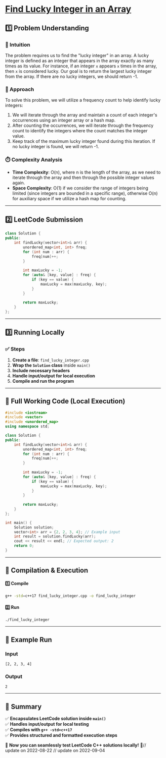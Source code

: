 # **[Find Lucky Integer in an Array](https://leetcode.com/problems/find-lucky-integer-in-an-array/description/)**  

## **1️⃣ Problem Understanding**  
### **📌 Intuition**  
The problem requires us to find the "lucky integer" in an array. A lucky integer is defined as an integer that appears in the array exactly as many times as its value. For instance, if an integer `x` appears `x` times in the array, then `x` is considered lucky. Our goal is to return the largest lucky integer from the array. If there are no lucky integers, we should return -1.

### **🚀 Approach**  
To solve this problem, we will utilize a frequency count to help identify lucky integers:
1. We will iterate through the array and maintain a count of each integer's occurrences using an integer array or a hash map.
2. After counting the occurrences, we will iterate through the frequency count to identify the integers where the count matches the integer value.
3. Keep track of the maximum lucky integer found during this iteration. If no lucky integer is found, we will return -1.

### **⏱️ Complexity Analysis**  
- **Time Complexity**: O(n), where n is the length of the array, as we need to iterate through the array and then through the possible integer values again.
- **Space Complexity**: O(1) if we consider the range of integers being limited (since integers are bounded in a specific range), otherwise O(n) for auxiliary space if we utilize a hash map for counting.

---  

## **2️⃣ LeetCode Submission**  
```cpp
class Solution {
public:
    int findLucky(vector<int>& arr) {
        unordered_map<int, int> freq;
        for (int num : arr) {
            freq[num]++;
        }
        
        int maxLucky = -1;
        for (auto& [key, value] : freq) {
            if (key == value) {
                maxLucky = max(maxLucky, key);
            }
        }
        
        return maxLucky;
    }
};  
```  

---  

## **3️⃣ Running Locally**  
### **✅ Steps**  
1. **Create a file**: `find_lucky_integer.cpp`  
2. **Wrap the `Solution` class** inside `main()`  
3. **Include necessary headers**  
4. **Handle input/output for local execution**  
5. **Compile and run the program**  

---  

## **📝 Full Working Code (Local Execution)**  
```cpp
#include <iostream>
#include <vector>
#include <unordered_map>
using namespace std;

class Solution {
public:
    int findLucky(vector<int>& arr) {
        unordered_map<int, int> freq;
        for (int num : arr) {
            freq[num]++;
        }
        
        int maxLucky = -1;
        for (auto& [key, value] : freq) {
            if (key == value) {
                maxLucky = max(maxLucky, key);
            }
        }
        
        return maxLucky;
    }
};

int main() {
    Solution solution;
    vector<int> arr = {2, 2, 3, 4}; // Example input
    int result = solution.findLucky(arr);
    cout << result << endl; // Expected output: 2
    return 0;
}
```  

---  

## **🔧 Compilation & Execution**  
#### **1️⃣ Compile**  
```bash
g++ -std=c++17 find_lucky_integer.cpp -o find_lucky_integer
```  

#### **2️⃣ Run**  
```bash
./find_lucky_integer
```  

---  

## **🎯 Example Run**  
### **Input**  
```
[2, 2, 3, 4]
```  
### **Output**  
```
2
```  

---  

## **📌 Summary**  
✅ **Encapsulates LeetCode solution inside `main()`**  
✅ **Handles input/output for local testing**  
✅ **Compiles with `g++ -std=c++17`**  
✅ **Provides structured and formatted execution steps**  

🚀 **Now you can seamlessly test LeetCode C++ solutions locally!** 🚀// update on 2022-08-22
// update on 2022-09-04
